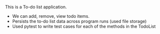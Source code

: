 This is a To-do list application.

- We can add, remove, view todo items.
- Persists the to-do list data across program runs (used file storage)
- Used pytest to write test cases for each of the methods in the TodoList